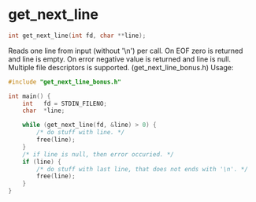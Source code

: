 # get_next_line
```c
int get_next_line(int fd, char **line);
```
Reads one line from input (without '\n') per call.
On EOF zero is returned and line is empty.
On error negative value is returned and line is null.
Multiple file descriptors is supported. (get_next_line_bonus.h)
Usage:
```c
#include "get_next_line_bonus.h"

int main() {
    int   fd = STDIN_FILENO;
    char  *line;

    while (get_next_line(fd, &line) > 0) {
        /* do stuff with line. */
        free(line);
    }
    /* if line is null, then error occuried. */
    if (line) {
        /* do stuff with last line, that does not ends with '\n'. */
        free(line);
    }
}
```
